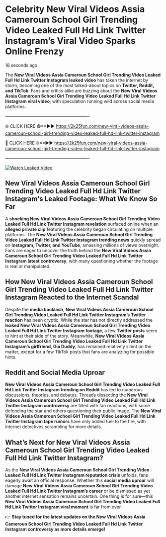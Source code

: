 # Celebrity New Viral Videos Assia Cameroun School Girl Trending Video Leaked Full Hd Link Twitter Instagram’s Viral Video Sparks Online Frenzy

18 seconds ago

The **New Viral Videos Assia Cameroun School Girl Trending Video Leaked Full Hd Link Twitter Instagram leaked video** has taken the internet by storm, becoming one of the most talked-about topics on **Twitter, Reddit, and TikTok**. Fans and critics alike are buzzing about the **New Viral Videos Assia Cameroun School Girl Trending Video Leaked Full Hd Link Twitter Instagram viral video**, with speculation running wild across social media platforms.

———————————————————-

🌐 CLICK HERE 🟢==►► https://2k25fun.com/new-viral-videos-assia-cameroun-school-girl-trending-video-leaked-full-hd-link-twitter-instagram

🔴 CLICK HERE 🌐==►► https://2k25fun.com/new-viral-videos-assia-cameroun-school-girl-trending-video-leaked-full-hd-link-twitter-instagram

———————————————————-

[![Watch Leaked Video](https://miro.medium.com/v2/resize:fit:828/format:webp/1*cilzJN44JGOrTw9NJCrNHA.gif "Watch Leaked Video")](https://2k25fun.com/new-viral-videos-assia-cameroun-school-girl-trending-video-leaked-full-hd-link-twitter-instagram)

## **New Viral Videos Assia Cameroun School Girl Trending Video Leaked Full Hd Link Twitter Instagram's Leaked Footage: What We Know So Far**  
A **shocking New Viral Videos Assia Cameroun School Girl Trending Video Leaked Full Hd Link Twitter Instagram revelation** surfaced online when an **alleged private clip** featuring the celebrity began circulating on multiple platforms. The **New Viral Videos Assia Cameroun School Girl Trending Video Leaked Full Hd Link Twitter Instagram trending news** quickly spread on **Instagram, Twitter, and YouTube**, amassing millions of views overnight. Fans are eager to uncover the truth behind the **New Viral Videos Assia Cameroun School Girl Trending Video Leaked Full Hd Link Twitter Instagram latest controversy**, with many questioning whether the footage is real or manipulated.  

## **How New Viral Videos Assia Cameroun School Girl Trending Video Leaked Full Hd Link Twitter Instagram Reacted to the Internet Scandal**  
Despite the **media backlash**, **New Viral Videos Assia Cameroun School Girl Trending Video Leaked Full Hd Link Twitter Instagram’s Twitter reaction** has been cryptic. While the star has not directly addressed the **leaked New Viral Videos Assia Cameroun School Girl Trending Video Leaked Full Hd Link Twitter Instagram footage**, a few **Twitter posts** seem to hint at their side of the story. Meanwhile, **New Viral Videos Assia Cameroun School Girl Trending Video Leaked Full Hd Link Twitter Instagram’s girlfriend, Gia Duddy**, has remained relatively silent on the matter, except for a few TikTok posts that fans are analyzing for possible hints.  

## **Reddit and Social Media Uproar**  
**New Viral Videos Assia Cameroun School Girl Trending Video Leaked Full Hd Link Twitter Instagram trending on Reddit** has led to numerous discussions, theories, and debates. Threads dissecting the **New Viral Videos Assia Cameroun School Girl Trending Video Leaked Full Hd Link Twitter Instagram controversy** are filled with fan reactions, with some defending the star and others questioning their public image. The **New Viral Videos Assia Cameroun School Girl Trending Video Leaked Full Hd Link Twitter Instagram tape rumors** have only added fuel to the fire, with internet detectives scrambling for more details.  

## **What’s Next for New Viral Videos Assia Cameroun School Girl Trending Video Leaked Full Hd Link Twitter Instagram?**  
As the **New Viral Videos Assia Cameroun School Girl Trending Video Leaked Full Hd Link Twitter Instagram reputation crisis** unfolds, fans eagerly await an official response. Whether this **social media uproar** will damage **New Viral Videos Assia Cameroun School Girl Trending Video Leaked Full Hd Link Twitter Instagram’s career** or be dismissed as yet another internet sensation remains uncertain. One thing is for sure—this **New Viral Videos Assia Cameroun School Girl Trending Video Leaked Full Hd Link Twitter Instagram viral moment** is far from over.  

👉 **Stay tuned for the latest updates on the New Viral Videos Assia Cameroun School Girl Trending Video Leaked Full Hd Link Twitter Instagram controversy as more details emerge!**  